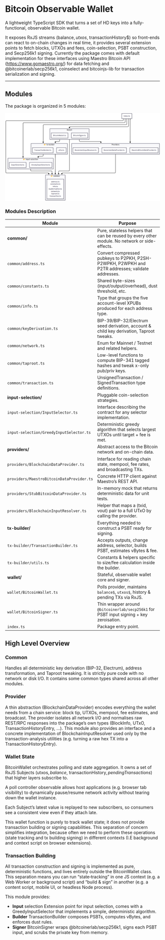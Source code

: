 # **Bitcoin Observable Wallet**

A lightweight TypeScript SDK that turns a set of HD keys into a fully-functional, observable Bitcoin wallet.

It exposes RxJS streams (balance$, utxos$, transactionHistory$) so front-ends can react to on-chain changes in real time, it provides several extension points to fetch blocks, UTXOs and fees, coin-selection, PSBT construction, and Secp256k1 signing. Currently the package comes with default implementation for these interfaces using Maestro Bitcoin API (https://www.gomaestro.org/) for data fetching and @bitcoinerlab/secp256k1, coinselect and bitcoinjs-lib for transaction serialization and signing.

---

## **Modules**

The package is organized in 5 modules:

<p align="center">
  <img align="middle" src="./assets/modules_chart.png"/>
</p>

### **Modules Description**

| Module                                    | Purpose                                                                                          |
| ----------------------------------------- | ------------------------------------------------------------------------------------------------ |
| **common/**                               | Pure, stateless helpers that can be reused by every other module. No network or side-effects.    |
| `common/address.ts`                       | Convert compressed pubkeys to P2PKH, P2SH-P2WPKH, P2WPKH and P2TR addresses; validate addresses. |
| `common/constants.ts`                     | Shared byte-sizes (input/output/overhead), dust threshold, etc.                                  |
| `common/info.ts`                          | Type that groups the five account-level XPUBs produced for each address type.                    |
| `common/keyDerivation.ts`                 | BIP-39/BIP-32/Electrum seed derivation, account & child key derivation, Taproot tweaks.          |
| `common/network.ts`                       | Enum for Mainnet / Testnet and related helpers.                                                  |
| `common/taproot.ts`                       | Low-level functions to compute BIP-341 tagged hashes and tweak x-only pub/priv keys.             |
| `common/transaction.ts`                   | UnsignedTransaction / SignedTransaction type definitions.                                        |
| **input-selection/**                      | Pluggable coin-selection strategies.                                                             |
| `input-selection/InputSelector.ts`        | Interface describing the contract for any selector implementation.                               |
| `input-selection/GreedyInputSelector.ts`  | Deterministic greedy algorithm that selects largest UTXOs until target + fee is met.             |
| **providers/**                            | Abstract access to the Bitcoin network and on-chain data.                                        |
| `providers/BlockchainDataProvider.ts`     | Interface for reading chain state, mempool, fee rates, and broadcasting TXs.                     |
| `providers/MaestroBitcoinDataProvider.ts` | Concrete HTTP client against Maestro’s REST API.                                                 |
| `providers/StubBitcoinDataProvider.ts`    | In-memory mock that returns deterministic data for unit tests.                                   |
| `providers/BlockchainInputResolver.ts`    | Helper that maps a (txid, vout) pair to a full UTxO by calling the provider.                     |
| **tx-builder/**                           | Everything needed to construct a PSBT ready for signing.                                         |
| `tx-builder/TransactionBuilder.ts`        | Accepts outputs, change address, selector, builds PSBT, estimates vBytes & fee.                  |
| `tx-builder/utils.ts`                     | Constants & helpers specific to size/fee calculation inside the builder.                         |
| **wallet/**                               | Stateful, observable wallet core and signer.                                                     |
| `wallet/BitcoinWallet.ts`                 | Polls provider, maintains `balance$`, `utxos$`, history & pending TXs via RxJS.                  |
| `wallet/BitcoinSigner.ts`                 | Thin wrapper around `@bitcoinerlab/secp256k1` for PSBT input signing + key zeroisation.          |
| `index.ts`                                | Package entry point.                                                                             |

## **High Level Overview**

### Common

Handles all deterministic key derivation (BIP-32, Electrum), address transformation, and Taproot tweaking. It is strictly pure code with no network or disk I/O. It contains some common types shared across all other modules.

### Provider

A thin abstraction (BlockchainDataProvider) encodes everything the wallet needs from a chain service: block tip, UTXOs, mempool, fee estimates, and broadcast. The provider isolates all network I/O and normalises raw REST/RPC responses into the package’s own types (BlockInfo, UTxO, TransactionHistoryEntry, …).
This module also provides an interface and a concrete implementation of BlockchainInputResolver used only by the transaction-analysis utilities (e.g. turning a raw hex TX into a TransactionHistoryEntry).

### Wallet State

BitcoinWallet orchestrates polling and state aggregation. It owns a set of RxJS Subjects (utxos$, balance$, transactionHistory$, pendingTransactions$) that higher layers subscribe to.

A poll controller observable allows host applications (e.g. browser tab visibility) to dynamically pause/resume network activity without tearing down the wallet instance.

Each Subject’s latest value is replayed to new subscribers, so consumers see a consistent view even if they attach late.

This wallet function is purely to track wallet state; it does not provide transaction building or signing capabilities. This separation of concern simplifies integration, because often we need to perform these operations (state tracking and tx building signing) in different contexts (I.E background and context script on browser extensions).

### Transaction Building

All transaction construction and signing is implemented as pure, deterministic functions, and lives entirely outside the BitcoinWallet class.
This separation means you can run “state‐tracking” in one JS context (e.g. a Web Worker or background script) and “build & sign” in another (e.g. a content script, mobile UI, or headless Node process).

This module provides:

- **Input** selection Extension point for input selection, comes with a GreedyInputSelector that implements a simple, deterministic algorithm.
- **Builder** TransactionBuilder composes PSBTs, computes vBytes, and enforces dust rules.
- **Signer** BitcoinSigner wraps @bitcoinerlab/secp256k1, signs each PSBT input, and scrubs the private key from memory.
